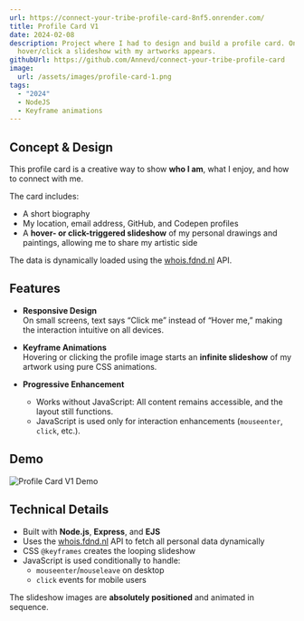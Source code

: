 ```yaml
---
url: https://connect-your-tribe-profile-card-8nf5.onrender.com/
title: Profile Card V1
date: 2024-02-08
description: Project where I had to design and build a profile card. On
  hover/click a slideshow with my artworks appears.
githubUrl: https://github.com/Annevd/connect-your-tribe-profile-card
image:
  url: /assets/images/profile-card-1.png
tags:
  - "2024"
  - NodeJS
  - Keyframe animations
---
```



## Concept & Design

This profile card is a creative way to show **who I am**, what I enjoy, and how to connect with me.

The card includes:

- A short biography
- My location, email address, GitHub, and Codepen profiles
- A **hover- or click-triggered slideshow** of my personal drawings and paintings, allowing me to share my artistic side

The data is dynamically loaded using the [whois.fdnd.nl](https://whois.fdnd.nl) API.


## Features

- **Responsive Design**  
  On small screens, text says “Click me” instead of “Hover me,” making the interaction intuitive on all devices.

- **Keyframe Animations**  
  Hovering or clicking the profile image starts an **infinite slideshow** of my artwork using pure CSS animations.

- **Progressive Enhancement**  
  - Works without JavaScript: All content remains accessible, and the layout still functions.
  - JavaScript is used only for interaction enhancements (`mouseenter`, `click`, etc.).


## Demo

<img src="/assets/demos/profile-card-1-demo.gif" alt="Profile Card V1 Demo"/>

## Technical Details

- Built with **Node.js**, **Express**, and **EJS**
- Uses the [whois.fdnd.nl](https://whois.fdnd.nl) API to fetch all personal data dynamically
- CSS `@keyframes` creates the looping slideshow
- JavaScript is used conditionally to handle:
  - `mouseenter`/`mouseleave` on desktop
  - `click` events for mobile users

The slideshow images are **absolutely positioned** and animated in sequence. 